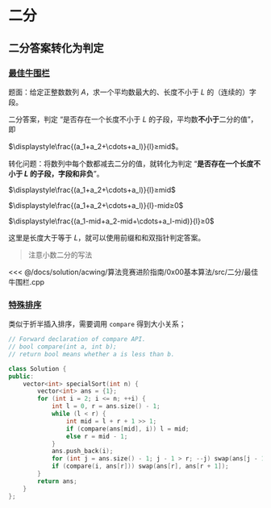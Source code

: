 # 二分

## 二分答案转化为判定

### [最佳牛围栏](https://www.acwing.com/problem/content/104/)

题面：给定正整数数列 $A$，求一个平均数最大的、长度不小于 $L$ 的（连续的）字段。

二分答案，判定 “是否存在一个长度不小于 $L$ 的子段，平均数**不小于**二分的值”，即

$\displaystyle\frac{(a_1+a_2+\cdots+a_l)}{l}≥mid$。

转化问题：将数列中每个数都减去二分的值，就转化为判定 “**是否存在一个长度不小于 $L$ 的子段，字段和非负**”。

$\displaystyle\frac{(a_1+a_2+\cdots+a_l)}{l}≥mid$

$\displaystyle\frac{(a_1+a_2+\cdots+a_l)}{l}-mid≥0$

$\displaystyle\frac{(a_1-mid+a_2-mid+\cdots+a_l-mid)}{l}≥0$

这里是长度大于等于 $L$，就可以使用前缀和和双指针判定答案。

> 注意小数二分的写法

<<< @/docs/solution/acwing/算法竞赛进阶指南/0x00基本算法/src/二分/最佳牛围栏.cpp

### [特殊排序](https://www.acwing.com/problem/content/description/115/)

类似于折半插入排序，需要调用 `compare` 得到大小关系；

```cpp
// Forward declaration of compare API.
// bool compare(int a, int b);
// return bool means whether a is less than b.

class Solution {
public:
    vector<int> specialSort(int n) {
        vector<int> ans = {1};
        for (int i = 2; i <= n; ++i) {
            int l = 0, r = ans.size() - 1;
            while (l < r) {
                int mid = l + r + 1 >> 1;
                if (compare(ans[mid], i)) l = mid;
                else r = mid - 1;
            }
            ans.push_back(i);
            for (int j = ans.size() - 1; j - 1 > r; --j) swap(ans[j - 1], ans[j]);
            if (compare(i, ans[r])) swap(ans[r], ans[r + 1]);
        }
        return ans;
    }
};
```
